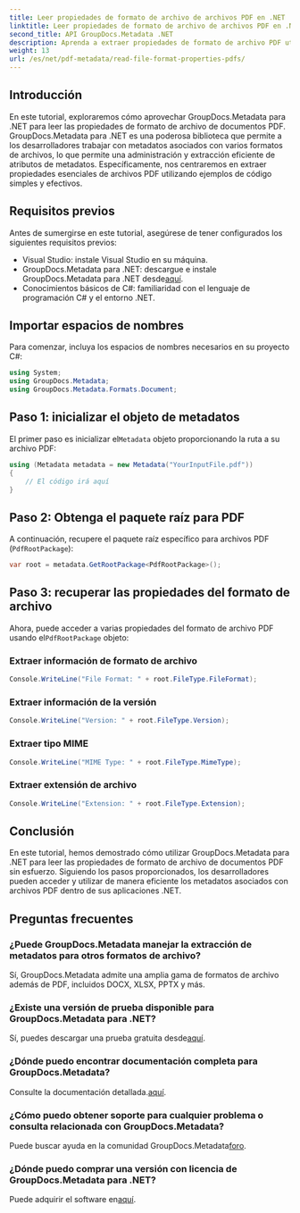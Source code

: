 ```yaml
---
title: Leer propiedades de formato de archivo de archivos PDF en .NET
linktitle: Leer propiedades de formato de archivo de archivos PDF en .NET
second_title: API GroupDocs.Metadata .NET
description: Aprenda a extraer propiedades de formato de archivo PDF utilizando GroupDocs.Metadata para .NET. Sumérgete en la gestión de metadatos con C# simple.
weight: 13
url: /es/net/pdf-metadata/read-file-format-properties-pdfs/
---
```

## Introducción
En este tutorial, exploraremos cómo aprovechar GroupDocs.Metadata para .NET para leer las propiedades de formato de archivo de documentos PDF. GroupDocs.Metadata para .NET es una poderosa biblioteca que permite a los desarrolladores trabajar con metadatos asociados con varios formatos de archivos, lo que permite una administración y extracción eficiente de atributos de metadatos. Específicamente, nos centraremos en extraer propiedades esenciales de archivos PDF utilizando ejemplos de código simples y efectivos.
## Requisitos previos
Antes de sumergirse en este tutorial, asegúrese de tener configurados los siguientes requisitos previos:
- Visual Studio: instale Visual Studio en su máquina.
-  GroupDocs.Metadata para .NET: descargue e instale GroupDocs.Metadata para .NET desde[aquí](https://releases.groupdocs.com/metadata/net/).
- Conocimientos básicos de C#: familiaridad con el lenguaje de programación C# y el entorno .NET.

## Importar espacios de nombres
Para comenzar, incluya los espacios de nombres necesarios en su proyecto C#:
```csharp
using System;
using GroupDocs.Metadata;
using GroupDocs.Metadata.Formats.Document;
```
## Paso 1: inicializar el objeto de metadatos
 El primer paso es inicializar el`Metadata` objeto proporcionando la ruta a su archivo PDF:
```csharp
using (Metadata metadata = new Metadata("YourInputFile.pdf"))
{
    // El código irá aquí
}
```
## Paso 2: Obtenga el paquete raíz para PDF
A continuación, recupere el paquete raíz específico para archivos PDF (`PdfRootPackage`):
```csharp
var root = metadata.GetRootPackage<PdfRootPackage>();
```
## Paso 3: recuperar las propiedades del formato de archivo
 Ahora, puede acceder a varias propiedades del formato de archivo PDF usando el`PdfRootPackage` objeto:
### Extraer información de formato de archivo
```csharp
Console.WriteLine("File Format: " + root.FileType.FileFormat);
```
### Extraer información de la versión
```csharp
Console.WriteLine("Version: " + root.FileType.Version);
```
### Extraer tipo MIME
```csharp
Console.WriteLine("MIME Type: " + root.FileType.MimeType);
```
### Extraer extensión de archivo
```csharp
Console.WriteLine("Extension: " + root.FileType.Extension);
```

## Conclusión
En este tutorial, hemos demostrado cómo utilizar GroupDocs.Metadata para .NET para leer las propiedades de formato de archivo de documentos PDF sin esfuerzo. Siguiendo los pasos proporcionados, los desarrolladores pueden acceder y utilizar de manera eficiente los metadatos asociados con archivos PDF dentro de sus aplicaciones .NET.

## Preguntas frecuentes
### ¿Puede GroupDocs.Metadata manejar la extracción de metadatos para otros formatos de archivo?
Sí, GroupDocs.Metadata admite una amplia gama de formatos de archivo además de PDF, incluidos DOCX, XLSX, PPTX y más.
### ¿Existe una versión de prueba disponible para GroupDocs.Metadata para .NET?
 Sí, puedes descargar una prueba gratuita desde[aquí](https://releases.groupdocs.com/).
### ¿Dónde puedo encontrar documentación completa para GroupDocs.Metadata?
 Consulte la documentación detallada.[aquí](https://tutorials.groupdocs.com/metadata/net/).
### ¿Cómo puedo obtener soporte para cualquier problema o consulta relacionada con GroupDocs.Metadata?
 Puede buscar ayuda en la comunidad GroupDocs.Metadata[foro](https://forum.groupdocs.com/c/metadata/14).
### ¿Dónde puedo comprar una versión con licencia de GroupDocs.Metadata para .NET?
 Puede adquirir el software en[aquí](https://purchase.groupdocs.com/buy).